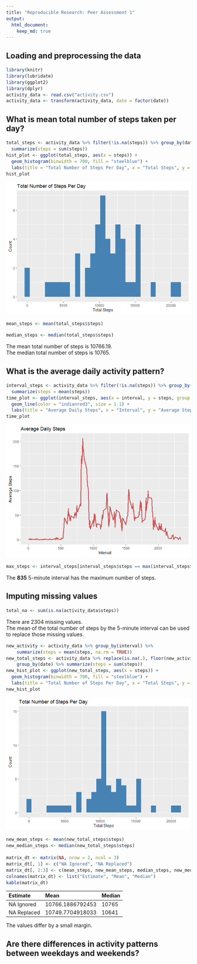 ```yaml
---
title: "Reproducible Research: Peer Assessment 1"
output: 
  html_document:
    keep_md: true
---
```



## Loading and preprocessing the data

```r
library(knitr)
library(lubridate)
library(ggplot2)
library(dplyr)
activity_data <- read.csv("activity.csv")
activity_data <- transform(activity_data, date = factor(date))
```


## What is mean total number of steps taken per day?

```r
total_steps <- activity_data %>% filter(!is.na(steps)) %>% group_by(date) %>%
  summarize(steps = sum(steps))
hist_plot <- ggplot(total_steps, aes(x = steps)) +
  geom_histogram(binwidth = 700, fill = "steelblue") +
  labs(title = "Total Number of Steps Per Day", x = "Total Steps", y = "Count")
hist_plot
```

![](PA1_template_files/figure-html/unnamed-chunk-2-1.png)<!-- -->


```r
mean_steps <- mean(total_steps$steps)
```


```r
median_steps <- median(total_steps$steps)
```

The mean total number of steps is 10766.19.  
The median total number of steps is 10765.


## What is the average daily activity pattern?

```r
interval_steps <- activity_data %>% filter(!is.na(steps)) %>% group_by(interval) %>%
  summarize(steps = mean(steps))
time_plot <- ggplot(interval_steps, aes(x = interval, y = steps, group = 1)) +
  geom_line(color = "indianred3", size = 1.1) +
  labs(title = "Average Daily Steps", x = "Interval", y = "Average Steps")
time_plot
```

![](PA1_template_files/figure-html/unnamed-chunk-5-1.png)<!-- -->


```r
max_steps <- interval_steps[interval_steps$steps == max(interval_steps$steps), ]
```

The **835** 5-minute interval has the maximum number of steps.

## Imputing missing values

```r
total_na <- sum(is.na(activity_data$steps))
```

There are 2304 missing values.  
The mean of the total number of steps by the 5-minute interval can be used
to replace those missing values.  


```r
new_activity <- activity_data %>% group_by(interval) %>%
    summarize(steps = mean(steps, na.rm = TRUE))
new_total_steps <- activity_data %>% replace(is.na(.), floor(new_activity$steps)) %>%
    group_by(date) %>% summarize(steps = sum(steps))
new_hist_plot <- ggplot(new_total_steps, aes(x = steps)) +
  geom_histogram(binwidth = 700, fill = "steelblue") +
  labs(title = "Total Number of Steps Per Day", x = "Total Steps", y = "Count")
new_hist_plot
```

![](PA1_template_files/figure-html/unnamed-chunk-8-1.png)<!-- -->


```r
new_mean_steps <- mean(new_total_steps$steps)
new_median_steps <- median(new_total_steps$steps)

matrix_dt <- matrix(NA, nrow = 2, ncol = 3)
matrix_dt[, 1] <- c("NA Ignored", "NA Replaced")
matrix_dt[, 2:3] <- c(mean_steps, new_mean_steps, median_steps, new_median_steps)
colnames(matrix_dt) <- list("Estimate", "Mean", "Median")
kable(matrix_dt)
```



|Estimate    |Mean             |Median |
|:-----------|:----------------|:------|
|NA Ignored  |10766.1886792453 |10765  |
|NA Replaced |10749.7704918033 |10641  |
   
The values differ by a small margin. 


## Are there differences in activity patterns between weekdays and weekends?
